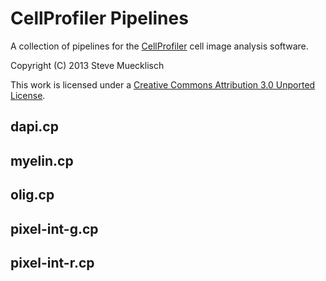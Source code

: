 CellProfiler Pipelines
======================

A collection of pipelines for the [CellProfiler](http://www.cellprofiler.org/) cell image analysis software.

Copyright (C) 2013 Steve Muecklisch

This work is licensed under a [Creative Commons Attribution 3.0 Unported License](http://creativecommons.org/licenses/by/3.0/deed.en_GB).

dapi.cp
-------

myelin.cp
---------

olig.cp
-------

pixel-int-g.cp
--------------

pixel-int-r.cp
--------------
